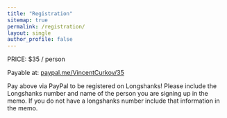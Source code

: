 ```yaml
---
title: "Registration"
sitemap: true
permalink: /registration/
layout: single
author_profile: false
---
```


PRICE: $35 / person

Payable at: [paypal.me/VincentCurkov/35](https://paypal.me/VincentCurkov/35)

Pay above via PayPal to be registered on Longshanks!
Please include the Longshanks number and name of the person you are signing up in the memo. If you do not have a longshanks number include that information in the memo.